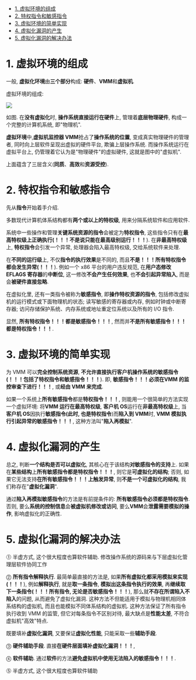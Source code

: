 
<!-- @import "[TOC]" {cmd="toc" depthFrom=1 depthTo=6 orderedList=false} -->

<!-- code_chunk_output -->

- [1. 虚拟环境的组成](#1-虚拟环境的组成)
- [2. 特权指令和敏感指令](#2-特权指令和敏感指令)
- [3. 虚拟环境的简单实现](#3-虚拟环境的简单实现)
- [4. 虚拟化漏洞的产生](#4-虚拟化漏洞的产生)
- [5. 虚拟化漏洞的解决办法](#5-虚拟化漏洞的解决办法)

<!-- /code_chunk_output -->

# 1. 虚拟环境的组成

一般, **虚拟化环境**由**三个部分**构成: **硬件**、**VMM**和**虚拟机**.

虚拟环境的组成:

![](./images/2019-07-01-17-48-32.png)

如图. 在**没有虚拟化**时, **操作系统直接运行在硬件**上, 管理着**底层物理硬件**, 构成一个完整的计算机系统, 即"物理机".

**虚拟环境**中,**虚拟机监控器 VMM**抢占了**操作系统的位置**, 变成真实物理硬件的管理者, 同时向上层软件呈现出虚拟的硬件平台, 欺骗上层操作系统. 而操作系统运行在虚拟平台上, 仍管理着它认为是"物理硬件"的虚拟硬件, 这就是图中的"虚拟机".

上面蕴含了三层含义(**同质**、**高效**和**资源受控**).

# 2. 特权指令和敏感指令

先从**指令**开始着手介绍.

多数现代计算机体系结构都有**两个或以上的特权级**, 用来分隔系统软件和应用软件.

系统中一些操作和管理**关键系统资源的指令**会被定为**特权指令**, 这些指令只有在**最高特权级上正确执行(！！！不是说只能在最高级别运行！！！**). 在**非最高特权级**上, **特权指令**会引发一个异常, 处理器会陷入最高特权级, 交给系统软件来处理.

在**不同的运行级**上, 不仅**指令的执行效果**是不同的, 而且**不是！！！所有特权指令都会发生异常(！！！**). 例如一个 x86 平台的用户违反规范, 在**用户态修改 EFLAGS 寄存器**的**中断位**, 这一修改**不会产生任何效果**, 也**不会引起异常陷入**, 而是会**被硬件直接忽略**.

在虚拟化里, 还有一类指令被称为**敏感指令**, 即**操作特权资源的指令**, 包括修改虚拟机的运行模式或下面物理机的状态; 读写敏感的寄存器或内存, 例如时钟或中断寄存器; 访问存储保护系统、内存系统或地址重定位系统以及所有的 I/O 指令.

显然, **所有特权指令！！！**都是**敏感指令！！！**, 然而并**不是所有敏感指令！！！**都是**特权指令！！！**.

# 3. 虚拟环境的简单实现

为 VMM 可以**完全控制系统资源**, **不允许直接执行客户机操作系统的敏感指令(！！！包括了特权指令和敏感指令！！！**). 即, **敏感指令！！！**必须在**VMM 的监控审查下进行！！！**, 或**经由 VMM 来完成**.

如果一个系统上**所有敏感指令**都是**特权指令！！！**, 则能用一个很简单的方法实现一个虚拟环境: 将**VMM 运行在最高特权级**, **客户机 OS**运行在**非最高特权级**上, 当**客户机 OS**因执行**敏感指令(此时, 也是特权指令**)而**陷入到 VMM**时, **VMM 模拟执行引起异常的敏感指令！！！**, 这种方法叫"**陷入再模拟**".

# 4. 虚拟化漏洞的产生

总之, 判断**一个结构是否可以虚拟化**, 其核心在于该结构**对敏感指令的支持**上. 如果在**某些结构**上**所有敏感指令都是特权指令！！！**, 则它是**可虚拟化的结构**; 否则, 如果它无法支持**在所有敏感指令！！！上触发异常**, 则**不是一个可虚拟化的结构**, 我们称存在"**虚拟化漏洞**".

通过**陷入再模拟敏感指令**的方法是有前提条件的: **所有敏感指令必须都是特权指令**. 否则, 要么**系统的控制信息**会**被虚拟机修改或访问**, 要么**VMM**会**泄露需要模拟的操作**, 影响虚拟化的正确性.

# 5. 虚拟化漏洞的解决办法

⓵ 半虚方式, 这个很大程度也算软件辅助. 修改操作系统的源码来与下层虚拟化管理层软件协同工作

⓶ **所有指令解释执行**. 最简单最直接的方法是, 如果**所有虚拟化都采用模拟来实现(！！！**), 例如**解释执行**, 就是**取一条指令**, **模拟出这条指令执行的效果**, 再**继续取下一条指令(！！！所有指令, 无论是否敏感指令！！！**), 那么就**不存在所谓陷入不陷入**的问题, 从而避免了虚拟化漏洞. 这种方法不但能适用于模拟与物理机相同体系结构的虚拟机, 而且也能模拟不同体系结构的虚拟机. 这种方法保证了所有指令执行收到 VMM 的监管, 但它对每条指令不区别对待, 最大缺点是**性能太差**, 不符合虚拟机"高效"特点.

既要填补**虚拟化漏洞**, 又要保证**虚拟化性能**, 只能采取一些**辅助手段**.

⓷ **硬件辅助手段**. 直接**在硬件层面填补虚拟化漏洞！！！**,

⓸ **软件辅助**. 通过**软件**的方法**避免虚拟机中使用无法陷入的敏感指令！！！**.

⓹ 半虚方式, 这个很大程度也算软件辅助